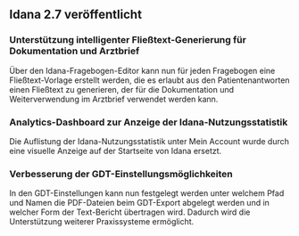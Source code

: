 ## Idana 2.7 veröffentlicht

### Unterstützung intelligenter Fließtext-Generierung für Dokumentation und Arztbrief
Über den Idana-Fragebogen-Editor kann nun für jeden Fragebogen eine Fließtext-Vorlage erstellt werden, die es erlaubt aus den Patientenantworten einen Fließtext zu generieren, der für die Dokumentation und Weiterverwendung im Arztbrief verwendet werden kann.

### Analytics-Dashboard zur Anzeige der Idana-Nutzungsstatistik 
Die Auflistung der Idana-Nutzungsstatistik unter Mein Account wurde durch eine visuelle Anzeige auf der Startseite von Idana ersetzt.

### Verbesserung der GDT-Einstellungsmöglichkeiten
In den GDT-Einstellungen kann nun festgelegt werden unter welchem Pfad und Namen die PDF-Dateien beim GDT-Export abgelegt werden und in welcher Form der Text-Bericht übertragen wird. Dadurch wird die Unterstützung weiterer Praxissysteme ermöglicht.
